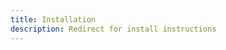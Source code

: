 ```yaml
---
title: Installation
description: Redirect for install instructions
---
```


<script setup>
if (!import.meta.env.SSR) window.location.assign('https://docs.lando.dev/install/index.html');
</script>
